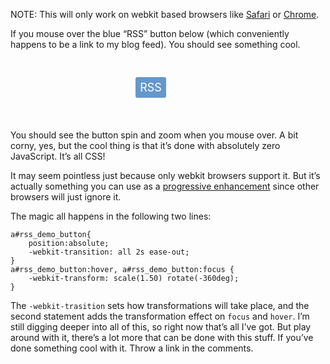 <!--
slug: webkit-css-animations
date: Fri Aug 07 2009 04:27:00 GMT+0200 (CEST)
tags: CSS, design
title: Playing around with CSS animations in WebKit
id: 157587869
link: http://joreteg.com/post/157587869/webkit-css-animations
raw: {"blog_name":"henrikjoreteg","id":157587869,"post_url":"http://joreteg.com/post/157587869/webkit-css-animations","slug":"webkit-css-animations","type":"text","date":"2009-08-07 02:27:00 GMT","timestamp":1249612020,"state":"published","format":"markdown","reblog_key":"BM04WVO4","tags":["CSS","design"],"short_url":"http://tmblr.co/ZgL_Yy9P9cT","recommended_source":null,"recommended_color":null,"highlighted":[],"note_count":0,"title":"Playing around with CSS animations in WebKit","body":"<p>NOTE: This will only work on webkit based browsers like <a href=\"http://www.apple.com/safari\">Safari</a> or <a href=\"http://www.google.com/chrome\">Chrome</a>.</p>\n\n<p>If you mouse over the blue &ldquo;RSS&rdquo; button below (which conveniently happens to be a link to my blog feed). You should see something cool.\n<style>\na#rss_demo_button {\n    width: 43px;\n    height: 23px;\n    margin: 30px 200px;\n    font-size: 18px;\n    background: #6498CC;\n    color: white;\n    padding: 5px 3px;\n    line-height: 23px;\n    text-decoration: none;\n    text-align: center;\n    position: absolute;\n    -moz-border-radius: 3px;\n    -webkit-border-radius: 3px;\n    -webkit-transition: all 2s ease-out;\n}\na#rss_demo_button:hover, a#rss_demo_button:focus {\n    -webkit-transform: scale(1.50) rotate(-360deg);\n}\ndiv#demo_container {\n    width:100%;\n    height: 100px;\n}\n</style></p>\n\n<div id=\"demo_container\"><a href=\"http://feeds.feedburner.com/joretegdotcom\" id=\"rss_demo_button\">RSS</a></div>\n\n<p>You should see the button spin and zoom when you mouse over. A bit corny, yes, but the cool thing is that it&rsquo;s done with absolutely zero JavaScript. It&rsquo;s all CSS!</p>\n\n<p>It may seem pointless just because only webkit browsers support it. But it&rsquo;s actually something you can use as a <a href=\"http://en.wikipedia.org/wiki/Progressive_enhancement\">progressive enhancement</a> since other browsers will just ignore it.</p>\n\n<p>The magic all happens in the following two lines:</p>\n\n<pre><code>a#rss_demo_button{\n    position:absolute;\n    -webkit-transition: all 2s ease-out;\n}\na#rss_demo_button:hover, a#rss_demo_button:focus {\n    -webkit-transform: scale(1.50) rotate(-360deg);\n}\n</code></pre>\n\n<p>The <code>-webkit-trasition</code> sets how transformations will take place, and the second statement adds the transformation effect on <code>focus</code> and <code>hover</code>. I&rsquo;m still digging deeper into all of this, so right now that&rsquo;s all I&rsquo;ve got. But play around with it, there&rsquo;s a lot more that can be done with this stuff. If you&rsquo;ve done something cool with it. Throw a link in the comments.</p>","reblog":{"tree_html":"","comment":"<p>NOTE: This will only work on webkit based browsers like <a href=\"http://www.apple.com/safari\">Safari</a> or <a href=\"http://www.google.com/chrome\">Chrome</a>.</p>\n\n<p>If you mouse over the blue “RSS” button below (which conveniently happens to be a link to my blog feed). You should see something cool.\n<style>\na#rss_demo_button {\n    width: 43px;\n    height: 23px;\n    margin: 30px 200px;\n    font-size: 18px;\n    background: #6498CC;\n    color: white;\n    padding: 5px 3px;\n    line-height: 23px;\n    text-decoration: none;\n    text-align: center;\n    position: absolute;\n    -moz-border-radius: 3px;\n    -webkit-border-radius: 3px;\n    -webkit-transition: all 2s ease-out;\n}\na#rss_demo_button:hover, a#rss_demo_button:focus {\n    -webkit-transform: scale(1.50) rotate(-360deg);\n}\ndiv#demo_container {\n    width:100%;\n    height: 100px;\n}\n</style></p>\n\n<div id=\"demo_container\"><a href=\"http://feeds.feedburner.com/joretegdotcom\" id=\"rss_demo_button\">RSS</a></div>\n\n<p>You should see the button spin and zoom when you mouse over. A bit corny, yes, but the cool thing is that it’s done with absolutely zero JavaScript. It’s all CSS!</p>\n\n<p>It may seem pointless just because only webkit browsers support it. But it’s actually something you can use as a <a href=\"http://en.wikipedia.org/wiki/Progressive_enhancement\">progressive enhancement</a> since other browsers will just ignore it.</p>\n\n<p>The magic all happens in the following two lines:</p>\n\n<pre><code>a#rss_demo_button{\n    position:absolute;\n    -webkit-transition: all 2s ease-out;\n}\na#rss_demo_button:hover, a#rss_demo_button:focus {\n    -webkit-transform: scale(1.50) rotate(-360deg);\n}\n</code></pre>\n\n<p>The <code>-webkit-trasition</code> sets how transformations will take place, and the second statement adds the transformation effect on <code>focus</code> and <code>hover</code>. I’m still digging deeper into all of this, so right now that’s all I’ve got. But play around with it, there’s a lot more that can be done with this stuff. If you’ve done something cool with it. Throw a link in the comments.</p>"},"trail":[{"blog":{"name":"henrikjoreteg","active":true,"theme":{"header_full_width":1500,"header_full_height":500,"header_focus_width":676,"header_focus_height":380,"avatar_shape":"circle","background_color":"#F6F6F6","body_font":"Helvetica Neue","header_bounds":"0,1249,380,573","header_image":"http://static.tumblr.com/df7befc8b0387cf597578e613c221cb3/uzkwgdq/FAjnt7hyg/tumblr_static_agmw2bdhkjs4ws4sscw44swgc.jpg","header_image_focused":"http://static.tumblr.com/df7befc8b0387cf597578e613c221cb3/uzkwgdq/1oSnt7hyh/tumblr_static_tumblr_static_agmw2bdhkjs4ws4sscw44swgc_focused_v3.jpg","header_image_scaled":"http://static.tumblr.com/df7befc8b0387cf597578e613c221cb3/uzkwgdq/FAjnt7hyg/tumblr_static_agmw2bdhkjs4ws4sscw44swgc_2048_v2.jpg","header_stretch":true,"link_color":"#529ECC","show_avatar":true,"show_description":true,"show_header_image":true,"show_title":true,"title_color":"#444444","title_font":"Helvetica Neue","title_font_weight":"bold"}},"post":{"id":"157587869"},"content_raw":"<p>NOTE: This will only work on webkit based browsers like <a href=\"http://www.apple.com/safari\">Safari</a> or <a href=\"http://www.google.com/chrome\">Chrome</a>.</p>\n\n<p>If you mouse over the blue “RSS” button below (which conveniently happens to be a link to my blog feed). You should see something cool.\n<style>\na#rss_demo_button {\n    width: 43px;\n    height: 23px;\n    margin: 30px 200px;\n    font-size: 18px;\n    background: #6498CC;\n    color: white;\n    padding: 5px 3px;\n    line-height: 23px;\n    text-decoration: none;\n    text-align: center;\n    position: absolute;\n    -moz-border-radius: 3px;\n    -webkit-border-radius: 3px;\n    -webkit-transition: all 2s ease-out;\n}\na#rss_demo_button:hover, a#rss_demo_button:focus {\n    -webkit-transform: scale(1.50) rotate(-360deg);\n}\ndiv#demo_container {\n    width:100%;\n    height: 100px;\n}\n</style></p>\n\n<div id=\"demo_container\"><a href=\"http://feeds.feedburner.com/joretegdotcom\" id=\"rss_demo_button\">RSS</a></div>\n\n<p>You should see the button spin and zoom when you mouse over. A bit corny, yes, but the cool thing is that it’s done with absolutely zero JavaScript. It’s all CSS!</p>\n\n<p>It may seem pointless just because only webkit browsers support it. But it’s actually something you can use as a <a href=\"http://en.wikipedia.org/wiki/Progressive_enhancement\">progressive enhancement</a> since other browsers will just ignore it.</p>\n\n<p>The magic all happens in the following two lines:</p>\n\n<pre><code>a#rss_demo_button{\n    position:absolute;\n    -webkit-transition: all 2s ease-out;\n}\na#rss_demo_button:hover, a#rss_demo_button:focus {\n    -webkit-transform: scale(1.50) rotate(-360deg);\n}\n</code></pre>\n\n<p>The <code>-webkit-trasition</code> sets how transformations will take place, and the second statement adds the transformation effect on <code>focus</code> and <code>hover</code>. I’m still digging deeper into all of this, so right now that’s all I’ve got. But play around with it, there’s a lot more that can be done with this stuff. If you’ve done something cool with it. Throw a link in the comments.</p>","content":"<p>NOTE: This will only work on webkit based browsers like <a href=\"http://www.apple.com/safari\">Safari</a> or <a href=\"http://www.google.com/chrome\">Chrome</a>.</p>\n\n<p>If you mouse over the blue “RSS” button below (which conveniently happens to be a link to my blog feed). You should see something cool.\n\na#rss_demo_button {\n    width: 43px;\n    height: 23px;\n    margin: 30px 200px;\n    font-size: 18px;\n    background: #6498CC;\n    color: white;\n    padding: 5px 3px;\n    line-height: 23px;\n    text-decoration: none;\n    text-align: center;\n    position: absolute;\n    -moz-border-radius: 3px;\n    -webkit-border-radius: 3px;\n    -webkit-transition: all 2s ease-out;\n}\na#rss_demo_button:hover, a#rss_demo_button:focus {\n    -webkit-transform: scale(1.50) rotate(-360deg);\n}\ndiv#demo_container {\n    width:100%;\n    height: 100px;\n}\n</p>\n\n<a href=\"http://feeds.feedburner.com/joretegdotcom\">RSS</a>\n\n<p>You should see the button spin and zoom when you mouse over. A bit corny, yes, but the cool thing is that it’s done with absolutely zero JavaScript. It’s all CSS!</p>\n\n<p>It may seem pointless just because only webkit browsers support it. But it’s actually something you can use as a <a href=\"http://en.wikipedia.org/wiki/Progressive_enhancement\">progressive enhancement</a> since other browsers will just ignore it.</p>\n\n<p>The magic all happens in the following two lines:</p>\n\n<pre><code>a#rss_demo_button{\n    position:absolute;\n    -webkit-transition: all 2s ease-out;\n}\na#rss_demo_button:hover, a#rss_demo_button:focus {\n    -webkit-transform: scale(1.50) rotate(-360deg);\n}\n</code></pre>\n\n<p>The <code>-webkit-trasition</code> sets how transformations will take place, and the second statement adds the transformation effect on <code>focus</code> and <code>hover</code>. I’m still digging deeper into all of this, so right now that’s all I’ve got. But play around with it, there’s a lot more that can be done with this stuff. If you’ve done something cool with it. Throw a link in the comments.</p>","is_current_item":true,"is_root_item":true}]}
publish: 2009-08-07
-->


<p>NOTE: This will only work on webkit based browsers like <a href="http://www.apple.com/safari">Safari</a> or <a href="http://www.google.com/chrome">Chrome</a>.</p>

<p>If you mouse over the blue &ldquo;RSS&rdquo; button below (which conveniently happens to be a link to my blog feed). You should see something cool.
<style>
a#rss_demo_button {
    width: 43px;
    height: 23px;
    margin: 30px 200px;
    font-size: 18px;
    background: #6498CC;
    color: white;
    padding: 5px 3px;
    line-height: 23px;
    text-decoration: none;
    text-align: center;
    position: absolute;
    -moz-border-radius: 3px;
    -webkit-border-radius: 3px;
    -webkit-transition: all 2s ease-out;
}
a#rss_demo_button:hover, a#rss_demo_button:focus {
    -webkit-transform: scale(1.50) rotate(-360deg);
}
div#demo_container {
    width:100%;
    height: 100px;
}
</style></p>

<div id="demo_container"><a href="http://feeds.feedburner.com/joretegdotcom" id="rss_demo_button">RSS</a></div>

<p>You should see the button spin and zoom when you mouse over. A bit corny, yes, but the cool thing is that it&rsquo;s done with absolutely zero JavaScript. It&rsquo;s all CSS!</p>

<p>It may seem pointless just because only webkit browsers support it. But it&rsquo;s actually something you can use as a <a href="http://en.wikipedia.org/wiki/Progressive_enhancement">progressive enhancement</a> since other browsers will just ignore it.</p>

<p>The magic all happens in the following two lines:</p>

<pre><code>a#rss_demo_button{
    position:absolute;
    -webkit-transition: all 2s ease-out;
}
a#rss_demo_button:hover, a#rss_demo_button:focus {
    -webkit-transform: scale(1.50) rotate(-360deg);
}
</code></pre>

<p>The <code>-webkit-trasition</code> sets how transformations will take place, and the second statement adds the transformation effect on <code>focus</code> and <code>hover</code>. I&rsquo;m still digging deeper into all of this, so right now that&rsquo;s all I&rsquo;ve got. But play around with it, there&rsquo;s a lot more that can be done with this stuff. If you&rsquo;ve done something cool with it. Throw a link in the comments.</p>
